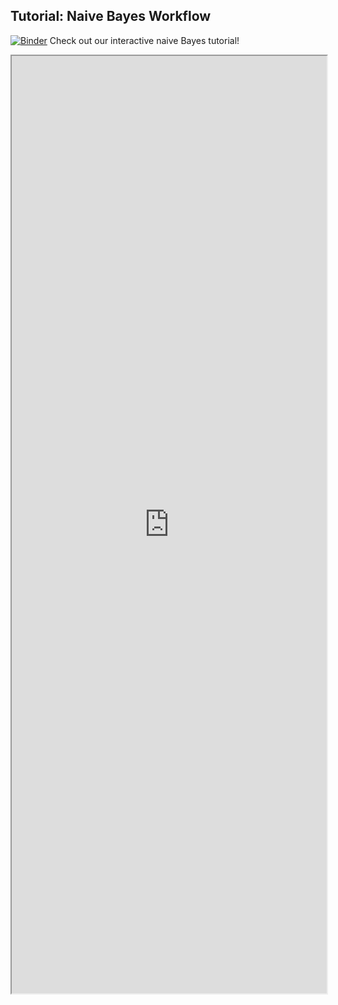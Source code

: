 ## Tutorial: Naive Bayes Workflow

[![Binder](https://mybinder.org/badge_logo.svg)](https://mybinder.org/v2/gh/danforthcenter/plantcv-binder.git/master?filepath=notebooks/naive_bayes_tutorial/machine_learning.ipynb) Check out our interactive naive Bayes tutorial! 

<iframe src="https://nbviewer.jupyter.org/github/danforthcenter/plantcv-binder/blob/master/notebooks/naive_bayes_tutorial/machine_learning.ipynb" width="100%" height="1500px"></iframe>
